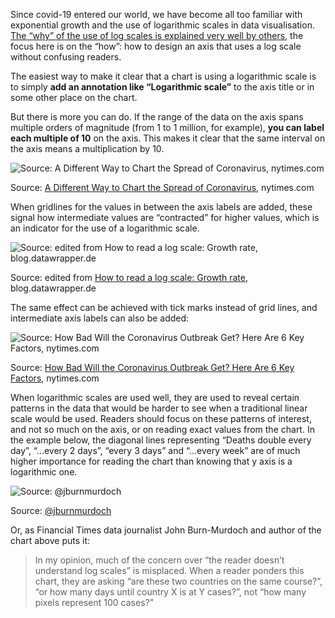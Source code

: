 Since covid-19 entered our world, we have become all too familiar with exponential growth and the use of logarithmic scales in data visualisation. [The “why” of the use of log scales is explained very well by others](https://twitter.com/jburnmurdoch/status/1237748598051409921), the focus here is on the “how”:  how to design an axis that uses a log scale without confusing readers.

The easiest way to make it clear that a chart is using a logarithmic scale is to simply **add an annotation like “Logarithmic scale”** to the axis title or in some other place on the chart.

But there is more you can do. If the range of the data on the axis spans multiple orders of magnitude (from 1 to 1 million, for example), **you can label each multiple of 10** on the axis. This makes it clear that the same interval on the axis means a multiplication by 10.

![Source: [A Different Way to Chart the Spread of Coronavirus](https://www.nytimes.com/2020/03/20/health/coronavirus-data-logarithm-chart.html), nytimes.com](How%20to%20introduce%20less%20common%20chart%20types%2054daaa496c1540519f56f72f5ba88962/logscale-nytimes-multiples-of-10.png)

Source: [A Different Way to Chart the Spread of Coronavirus](https://www.nytimes.com/2020/03/20/health/coronavirus-data-logarithm-chart.html), nytimes.com

When gridlines for the values in between the axis labels are added, these signal how intermediate values are “contracted” for higher values, which is an indicator for the use of a logarithmic scale.

![Source: edited from [How to read a log scale: Growth rate](https://blog.datawrapper.de/weeklychart-logscale/), blog.datawrapper.de](How%20to%20introduce%20less%20common%20chart%20types%2054daaa496c1540519f56f72f5ba88962/logscale-nz-tourists-datawrapper.png)

Source: edited from [How to read a log scale: Growth rate](https://blog.datawrapper.de/weeklychart-logscale/), blog.datawrapper.de

The same effect can be achieved with tick marks instead of grid lines, and intermediate axis labels can also be added:

![Source: [How Bad Will the Coronavirus Outbreak Get? Here Are 6 Key Factors](https://www.nytimes.com/interactive/2020/world/asia/china-coronavirus-contain.html), nytimes.com](How%20to%20introduce%20less%20common%20chart%20types%2054daaa496c1540519f56f72f5ba88962/corona-comparison-nytimes.png)

Source: [How Bad Will the Coronavirus Outbreak Get? Here Are 6 Key Factors](https://www.nytimes.com/interactive/2020/world/asia/china-coronavirus-contain.html), nytimes.com

When logarithmic scales are used well, they are used to reveal certain patterns in the data that would be harder to see when a traditional linear scale would be used. Readers should focus on these patterns of interest, and not so much on the axis, or on reading exact values from the chart. In the example below, the diagonal lines representing “Deaths double every day”, “...every 2 days”, “every 3 days” and “...every week” are of much higher importance for reading the chart than knowing that y axis is a logarithmic one.

![Source: [@jburnmurdoch](https://twitter.com/jburnmurdoch/status/1242951459622223873)](How%20to%20introduce%20less%20common%20chart%20types%2054daaa496c1540519f56f72f5ba88962/jbm-log-scale.jpeg)

Source: [@jburnmurdoch](https://twitter.com/jburnmurdoch/status/1242951459622223873)

Or, as Financial Times data journalist John Burn-Murdoch and author of the chart above puts it:

> In my opinion, much of the concern over “the reader doesn’t understand log scales” is misplaced. When a reader ponders this chart, they are asking “are these two countries on the same course?”, “or how many days until country X is at Y cases?”, not “how many pixels represent 100 cases?”